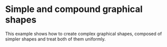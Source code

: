 # Simple and compound graphical shapes
  This example shows how to create complex graphical shapes, composed of simpler shapes and treat both of them uniformly.
